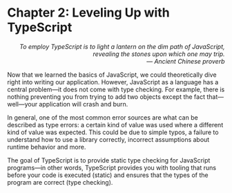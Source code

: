 # Chapter 2: Leveling Up with TypeScript

<div style="text-align: right"> <i> To employ TypeScript is to light a lantern on the dim path of JavaScript, revealing the stones upon which one may trip. <br> — Ancient Chinese proverb </i> </div>

Now that we learned the basics of JavaScript, we could theoretically dive right into writing our application.
However, JavaScript as a language has a central problem—it does not come with type checking.
For example, there is nothing preventing you from trying to add two objects except the fact that—well—your application will crash and burn.

In general, one of the most common error sources are what can be described as type errors: a certain kind of value was used where a different kind of value was expected.
This could be due to simple typos, a failure to understand how to use a library correctly, incorrect assumptions about runtime behavior and more.

The goal of TypeScript is to provide static type checking for JavaScript programs—in other words, TypeScript provides you with tooling that runs before your code is executed (static) and ensures that the types of the program are correct (type checking).
